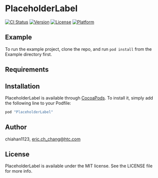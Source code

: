 # PlaceholderLabel

[![CI Status](http://img.shields.io/travis/chiahan1123/PlaceholderLabel.svg?style=flat)](https://travis-ci.org/chiahan1123/PlaceholderLabel)
[![Version](https://img.shields.io/cocoapods/v/PlaceholderLabel.svg?style=flat)](http://cocoapods.org/pods/PlaceholderLabel)
[![License](https://img.shields.io/cocoapods/l/PlaceholderLabel.svg?style=flat)](http://cocoapods.org/pods/PlaceholderLabel)
[![Platform](https://img.shields.io/cocoapods/p/PlaceholderLabel.svg?style=flat)](http://cocoapods.org/pods/PlaceholderLabel)

## Example

To run the example project, clone the repo, and run `pod install` from the Example directory first.

## Requirements

## Installation

PlaceholderLabel is available through [CocoaPods](http://cocoapods.org). To install
it, simply add the following line to your Podfile:

```ruby
pod "PlaceholderLabel"
```

## Author

chiahan1123, eric.ch_chang@htc.com

## License

PlaceholderLabel is available under the MIT license. See the LICENSE file for more info.
